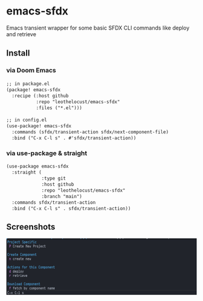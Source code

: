 # emacs-sfdx
Emacs transient wrapper for some basic SFDX CLI commands like deploy and retrieve

## Install

### via Doom Emacs
```elisp
;; in package.el
(package! emacs-sfdx
  :recipe (:host github
           :repo "leothelocust/emacs-sfdx"
           :files ("*.el")))
           
;; in config.el
(use-package! emacs-sfdx
  :commands (sfdx/transient-action sfdx/next-component-file)
  :bind ("C-x C-l s" . #'sfdx/transient-action))
```
### via use-package & straight
```elisp
(use-package emacs-sfdx
  :straight (
             :type git
             :host github
             :repo "leothelocust/emacs-sfdx"
             :branch "main")
  :commands sfdx/transient-action
  :bind ("C-x C-l s" . sfdx/transient-action))
```

## Screenshots

![screenshot of transient](screenshot_transient.png)

